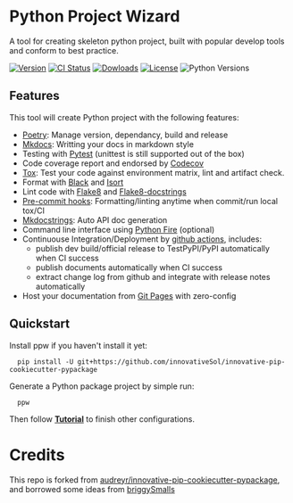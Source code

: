# Python Project Wizard

A tool for creating skeleton python project, built with popular develop tools and 
conform to best practice.

[![Version](http://img.shields.io/pypi/v/ppw?color=brightgreen)](https://pypi.python.org/pypi/ppw)
[![CI Status](https://github.com/innovativeSol/innovative-pip-cookiecutter-pypackage/actions/workflows/release.yml/badge.svg)](https://github.com/innovativeSol/innovative-pip-cookiecutter-pypackage)
[![Dowloads](https://img.shields.io/pypi/dm/ppw)](https://pypi.org/project/ppw/)
[![License](https://img.shields.io/pypi/l/ppw)](https://opensource.org/licenses/BSD-2-Clause)
![Python Versions](https://img.shields.io/pypi/pyversions/ppw)


## Features

This tool will create Python project with the following features:

* [Poetry]: Manage version, dependancy, build and release
* [Mkdocs]: Writting your docs in markdown style
* Testing with [Pytest] (unittest is still supported out of the box)
* Code coverage report and endorsed by [Codecov]
* [Tox]: Test your code against environment matrix, lint and artifact check.
* Format with [Black] and [Isort]
* Lint code with [Flake8] and [Flake8-docstrings]
* [Pre-commit hooks]: Formatting/linting anytime when commit/run local tox/CI
* [Mkdocstrings]: Auto API doc generation
* Command line interface using [Python Fire] (optional)
* Continuouse Integration/Deployment by [github actions], includes:
    - publish dev build/official release to TestPyPI/PyPI automatically when CI success
    - publish documents automatically when CI success
    - extract change log from github and integrate with release notes automatically
* Host your documentation from [Git Pages] with zero-config

## Quickstart

Install ppw if you haven't install it yet:

```
  pip install -U git+https://github.com/innovativeSol/innovative-pip-cookiecutter-pypackage
```

Generate a Python package project by simple run:

```
  ppw
```

Then follow **[Tutorial](https://innovativeSol.github.io/innovative-pip-cookiecutter-pypackage/tutorial/)** to finish other configurations.

# Credits

This repo is forked from [audreyr/innovative-pip-cookiecutter-pypackage](https://github.com/audreyr/innovative-pip-cookiecutter-pypackage), and borrowed some ideas from [briggySmalls](https://github.com/briggySmalls/innovative-pip-cookiecutter-pypackage)


[poetry]: https://python-poetry.org/
[mkdocs]: https://www.mkdocs.org
[pytest]: https://pytest.org
[codecov]: https://codecov.io
[tox]: https://tox.readthedocs.io
[black]: https://github.com/psf/black
[isort]: https://github.com/PyCQA/isort
[flake8]: https://flake8.pycqa.org
[flake8-docstrings]: https://pypi.org/project/flake8-docstrings/
[mkdocstrings]: https://mkdocstrings.github.io/
[Python Fire]: https://github.com/google/python-fire
[github actions]: https://github.com/features/actions
[Git Pages]: https://pages.github.com
[Pre-commit hooks]: https://pre-commit.com/
